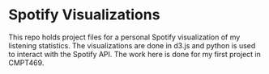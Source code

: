 # Spotify Visualizations

This repo holds project files for a personal Spotify visualization of my listening statistics. The visualizations are done in d3.js and python is used to interact with the Spotify API. The work here is done for my first project in CMPT469.
